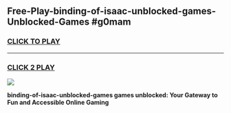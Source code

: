 
## Free-Play-binding-of-isaac-unblocked-games-Unblocked-Games #g0mam
<h3>
<a href="https://news.freeplayer.one?title=binding-of-isaac-unblocked-games&ref=8M">CLICK TO PLAY</a></h3>
<hr>

<h3>
<a href="https://news.freeplayer.one?title=binding-of-isaac-unblocked-games&ref=8M">CLICK 2 PLAY</a>
  
</h3>

<a href="https://news.freeplayer.one?title=binding-of-isaac-unblocked-games&ref=8M"><img src="https://clearcache.store/games.png"></a>


**binding-of-isaac-unblocked-games games unblocked: Your Gateway to Fun and Accessible Online Gaming**
